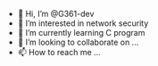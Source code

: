 - 👋 Hi, I’m @G361-dev
- 👀 I’m interested in network security
- 🌱 I’m currently learning C program
- 💞️ I’m looking to collaborate on ...
- 📫 How to reach me ...

<!---
G361-dev/G361-dev is a ✨ special ✨ repository because its `README.md` (this file) appears on your GitHub profile.
You can click the Preview link to take a look at your changes.
--->
